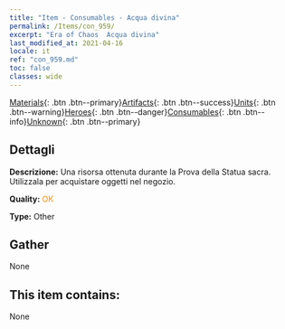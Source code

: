 ```yaml
---
title: "Item - Consumables - Acqua divina"
permalink: /Items/con_959/
excerpt: "Era of Chaos  Acqua divina"
last_modified_at: 2021-04-16
locale: it
ref: "con_959.md"
toc: false
classes: wide
---
```

 [Materials](/it/Items/){: .btn .btn--primary}[Artifacts](/it/Items/Artifacts/){: .btn .btn--success}[Units](/it/Items/Units/){: .btn .btn--warning}[Heroes](/it/Items/Heroes/){: .btn .btn--danger}[Consumables](/it/Items/Consumables/){: .btn .btn--info}[Unknown](/it/Items/Unknown/){: .btn .btn--primary}

## Dettagli
 **Descrizione:** Una risorsa ottenuta durante la Prova della Statua sacra. Utilizzala per acquistare oggetti nel negozio.

 **Quality:** <span style="color: #FF8C00">OK</span>

 **Type:** Other

## Gather

  None

## This item contains:

  None

